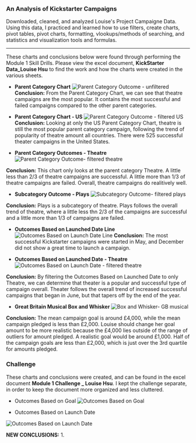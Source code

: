 ### **An Analysis of Kickstarter Campaigns** 

Downloaded, cleaned, and analyzed  Louise's Project Campaigne Data. Using this data, I practiced and learned how to use filters, create charts, pivot tables, pivot charts, formatting, vlookups/methods of searching, and statistics and visualization tools and formulas. 

---

These charts and conclusions below were found through performing the Module 1 Skill Drills. Please view the excel document, **KickStarter Data_Louise Hsu** to find the work and how the charts were created in the various sheets.   

- **Parent Category Chart**
![Parent Category Outcome - unfiltered](https://github.com/louise-hsu/kickstarter-analysis/blob/master/Parent%20Category%20Outcome%20-%20unfiltered.png)
**Conclusion:** From the Parent Category Chart, we can see that theatre campaigns are the most popular. It contains the most successful and failed campaigns compared to the other parent categories. 

- **Parent Category Chart - US**
![Parent Category Outcome - filtered US](https://github.com/louise-hsu/kickstarter-analysis/blob/master/Parent%20Category%20Outcome%20-%20filtered%20US.png)
**Conclusion:** Looking at only the US Parent Category Chart, theatre is still the most popular parent category campaign, following the trend of popularity of theatre amount all countries. There were 525 successful theater campaigns in the United States.

-  **Parent Category Outcomes - Theatre**
![Parent Category Outcome- filtered theatre](https://github.com/louise-hsu/kickstarter-analysis/blob/master/Parent%20Category%20Outcome-%20filtered%20theatre.png)

**Conclusion:** This chart only looks at the parent category Theatre. A little less than 2/3 of theatre campaigns are successful. A little more than 1/3 of theatre campaigns are failed. Overall, theatre campaigns do realitively well.  

- **Subcategory Outcome - Plays**
![Subcategory Outcome- filtered plays](https://github.com/louise-hsu/kickstarter-analysis/blob/master/Subcategory%20Outcome-%20filtered%20plays.png)

**Conclusion:** Plays is a subcategory of theatre. Plays follows the overall trend of theatre, where a little less thn 2/3 of the campaigns are successful and a little more than 1/3 of campaigns are failed. 

- **Outcomes Based on Launched Date Line**
![Outcomes Based on Launch Date Line](https://github.com/louise-hsu/kickstarter-analysis/blob/master/Outcomes%20Based%20on%20Launch%20Date%20Line.png)
**Conclusion:** The most successful Kickstarter campaigns were started in May, and  December did not show a great time to launch a campaign.

- **Outcomes Based on Launched Date - Theatre**
![Outcomes Based on Launch Date - filtered theatre](https://github.com/louise-hsu/kickstarter-analysis/blob/master/Outcomes%20Based%20on%20Launch%20Date-%20filtered%20theatre.png)

**Conclusion:** By filtering the Outcomes Based on Launched Date to only Theatre, we can determine that theater is a popular and successful type of campaign overall. Theater follows the overall trend of increased successful campaigns that began in June, but that tapers off by the end of the year. 

- **Great Britain Musical Box and Whisker**
![Box and Whisker- GB musical](https://github.com/louise-hsu/kickstarter-analysis/blob/master/Box%20and%20Whisker-%20GB%20musical.png)

**Conclusion:** The mean campaign goal is around £4,000, while the mean campaign pledged is less than £2,000. Louise should change her goal amount to be more realistic because the £4,000 lies  outside of the range of outliers for amount pledged. A realistic goal would be around £1,000. Half of the campaign goals are less than £2,000, which is just over the 3rd quartile for amounts pledged.

### **Challenge**

These charts and conclusions were created, and can be found in the excel document **Module 1 Challenge _ Louise Hsu**. I kept the challenge separate, in order to keep the document more organized and less cluttered. 

- Outcomes Based on Goal
![Outcomes Based on Goal](https://github.com/louise-hsu/kickstarter-analysis/blob/master/Outcomes%20Based%20on%20Goal.png)

- Outcomes Based on Launch Date

![Outcomes Based on Launch Date](https://github.com/louise-hsu/kickstarter-analysis/blob/master/Outcomes%20Based%20on%20Launch%20Date.png)

**NEW CONCLUSIONS:** 
1. 

